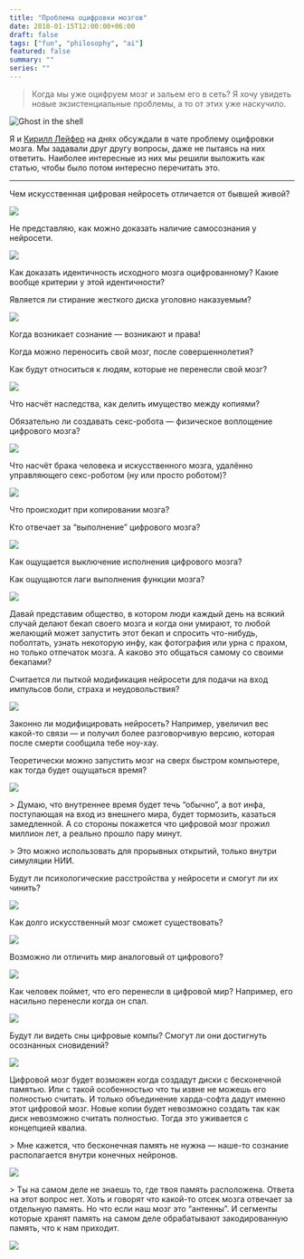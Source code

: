 ```yaml
---
title: "Проблема оцифровки мозгов"
date: 2018-01-15T12:00:00+06:00
draft: false
tags: ["fun", "philosophy", "ai"]
featured: false
summary: ""
series: ""
---
```


> Когда мы уже оцифруем мозг и зальем его в сеть? Я хочу увидеть новые экзистенциальные проблемы, а то от этих уже наскучило.

![Ghost in the shell](images/1_KZyToLAvAk7gyJsVJFY_Ow.jpg)

Я и [Кирилл Лейфер](https://medium.com/@KirillLeyfer) на днях обсуждали в чате проблему оцифровки мозга. Мы задавали друг другу вопросы, даже не пытаясь на них ответить. Наиболее интересные из них мы решили выложить как статью, чтобы было потом интересно перечитать это.

------

Чем искусственная цифровая нейросеть отличается от бывшей живой?

![ ](images/1_LNLo30q_FJ8slO407qLBVA.jpeg)

Не представляю, как можно доказать наличие самосознания у нейросети.

![ ](images/1_1SYPc7Lg8BgyZWlzszMjTg.jpeg)

Как доказать идентичность исходного мозга оцифрованному? Какие вообще критерии у этой идентичности?

Является ли стирание жесткого диска уголовно наказуемым?

![ ](images/1_0CnrrHCBLOqAegCEkQRTRw.jpg)

Когда возникает сознание — возникают и права!

Когда можно переносить свой мозг, после совершеннолетия?

Как будут относиться к людям, которые не перенесли свой мозг?

![ ](images/1_FIuE36XeERGiwWzTVUvdTQ.jpg)

Что насчёт наследства, как делить имущество между копиями?

Обязательно ли создавать секс-робота — физическое воплощение цифрового мозга?

![ ](images/1_CHuENPQxxHmO3NmF0lnivA.jpeg)

Что насчёт брака человека и искусственного мозга, удалённо управляющего секс-роботом (ну или просто роботом)?

![ ](images/1_fBrZ_kD_IXN75EEKk0pvJw.jpg)

Что происходит при копировании мозга?

Кто отвечает за “выполнение” цифрового мозга?

![ ](images/1_QtJyMOw73QmWhXrJ8NcD0g.jpg)

Как ощущается выключение исполнения цифрового мозга?

Как ощущаются лаги выполнения функции мозга?

![ ](images/1_xFWN64Lf7whoZ9fxl2gKEQ.jpeg)

Давай представим общество, в котором люди каждый день на всякий случай делают бекап своего мозга и когда они умирают, то любой желающий может запустить этот бекап и спросить что-нибудь, поболтать, узнать некоторую инфу, как фотография или урна с прахом, но только отпечаток мозга. А каково это общаться самому со своими бекапами?

Считается ли пыткой модификация нейросети для подачи на вход импульсов боли, страха и неудовольствия?

![ ](images/1_VnloudWDCyIsNtcoxgyZRw.jpeg)

Законно ли модифицировать нейросеть? Например, увеличил вес какой-то связи — и получил более разговорчивую версию, которая после смерти сообщила тебе ноу-хау.

Теоретически можно запустить мозг на сверх быстром компьютере, как тогда будет ощущаться время?

![ ](images/1_iAaQcRMMHMym6mYcppP3cw.jpg)

\> Думаю, что внутреннее время будет течь “обычно”, а вот инфа, поступающая на вход из внешнего мира, будет тормозить, казаться замедленной. А cо стороны покажется что цифровой мозг прожил миллион лет, а реально прошло пару минут.

\> Это можно использовать для прорывных открытий, только внутри симуляции НИИ.

Будут ли психологические расстройства у нейросети и смогут ли их чинить?

![ ](images/1_ZbJwbQgATOeZJfb3dsNFeQ.jpeg)

Как долго искусственный мозг сможет существовать?

![ ](images/1_imB5xqHd8jDYKGfTiZXyyw.jpg)

Возможно ли отличить мир аналоговый от цифрового?

![ ](images/1_uuXjkfoF7-0NrVuv-Q17dg.jpeg)

Как человек поймет, что его перенесли в цифровой мир? Например, его насильно перенесли когда он спал.

![ ](images/1_aP0UoWGGpywNIQUH2KA2OA.jpg)

Будут ли видеть сны цифровые компы? Смогут ли они достигнуть осознанных сновидений?

![ ](images/1_-StB59uKvNlQP91EhrsvKg.jpg)

Цифровой мозг будет возможен когда создадут диски с бесконечной памятью. Или с такой особенностью что ты извне не можешь его полностью считать. И только объединение харда-софта дадут именно этот цифровой мозг. Новые копии будет невозможно создать так как диск невозможно считать полностью. Тогда это уживается с концепцией квалиа.

\> Мне кажется, что бесконечная память не нужна — наше-то сознание располагается внутри конечных нейронов.

![ ](images/1_7wFq6kGbypJ-7voWH-LwYA.jpg)

\> Ты на самом деле не знаешь то, где твоя память расположена. Ответа на этот вопрос нет. Хоть и говорят что какой-то отсек мозга отвечает за отдельную память. Но что если наш мозг это “антенны”. И сегменты которые хранят память на самом деле обрабатывают закодированную память, что к нам приходит.

![ ](images/1_9PRa1o0oDs4FAGR8deT_pA.jpg)
